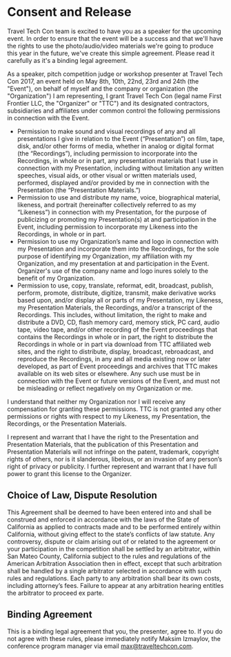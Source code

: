 # Consent and Release

Travel Tech Con team is excited to have you as a speaker for the upcoming event. In order to ensure that the event will be a success and that we'll have the rights to use the photo/audio/video materials we're going to produce this year in the future, we've create this simple agreement. Please read it carefully as it's a binding legal agreement.

As a speaker, pitch competition judge or workshop presenter at Travel Tech Con 2017, an event held on May 8th, 10th, 22nd, 23rd and 24th (the "Event"), on behalf of myself and the company or organization (the "Organization") I am representing, I grant Travel Tech Con (legal name First Frontier LLC, the "Organizer" or "TTC") and its designated contractors, subsidiaries and affiliates under common control the following permissions in connection with the Event.

  - Permission to make sound and visual recordings of any and all presentations I give in relation to the Event (“Presentation”) on film, tape, disk, and/or other forms of media, whether in analog or digital format (the “Recordings”), including permission to incorporate into the Recordings, in whole or in part, any presentation materials that I use in connection with my Presentation, including without limitation any written speeches, visual aids, or other visual or written materials used, performed, displayed and/or provided by me in connection with the Presentation (the “Presentation Materials.”)
  - Permission to use and distribute my name, voice, biographical material, likeness, and portrait (hereinafter collectively referred to as my “Likeness”) in connection with my Presentation, for the purpose of publicizing or promoting my Presentation(s) at and participation in the Event, including permission to incorporate my Likeness into the Recordings, in whole or in part.
  - Permission to use my Organization’s name and logo in connection with my Presentation and incorporate them into the Recordings, for the sole purpose of identifying my Organization, my affiliation with my Organization, and my presentation at and participation in the Event. Organizer's use of the company name and logo inures solely to the benefit of my Organization.
  - Permission to use, copy, translate, reformat, edit, broadcast, publish, perform, promote, distribute, digitize, transmit, make derivative works based upon, and/or display all or parts of my Presentation, my Likeness, my Presentation Materials, the Recordings, and/or a transcript of the Recordings. This includes, without limitation, the right to make and distribute a DVD, CD, flash memory card, memory stick, PC card, audio tape, video tape, and/or other recording of the Event proceedings that contains the Recordings in whole or in part, the right to distribute the Recordings in whole or in part via download from TTC affiliated web sites, and the right to distribute, display, broadcast, rebroadcast, and reproduce the Recordings, in any and all media existing now or later developed, as part of Event proceedings and archives that TTC makes available on its web sites or elsewhere. Any such use must be in connection with the Event or future versions of the Event, and must not be misleading or reflect negatively on my Organization or me.

I understand that neither my Organization nor I will receive any compensation for granting these permissions. TTC is not granted any other permissions or rights with respect to my Likeness, my Presentation, the Recordings, or the Presentation Materials.

I represent and warrant that I have the right to the Presentation and Presentation Materials, that the publication of this Presentation and Presentation Materials will not infringe on the patent, trademark, copyright rights of others, nor is it slanderous, libelous, or an invasion of any person’s right of privacy or publicity. I further represent and warrant that I have full power to grant this license to the Organizer.

## Choice of Law, Dispute Resolution

This Agreement shall be deemed to have been entered into and shall be construed and enforced in accordance with the laws of the State of California as applied to contracts made and to be performed entirely within California, without giving effect to the state’s conflicts of law statute. Any controversy, dispute or claim arising out of or related to the agreement or your participation in the competition shall be settled by an arbitrator, within San Mateo County, California subject to the rules and regulations of the American Arbitration Association then in effect, except that such arbitration shall be handled by a single arbitrator selected in accordance with such rules and regulations. Each party to any arbitration shall bear its own costs, including attorney’s fees. Failure to appear at any arbitration hearing entitles the arbitrator to proceed ex parte.

## Binding Agreement

This is a binding legal agreement that you, the presenter, agree to. If you do not agree with these rules, please immediately notify Maksim Izmaylov, the conference program manager via email [max@traveltechcon.com](mailto:max@traveltechcon.com).
